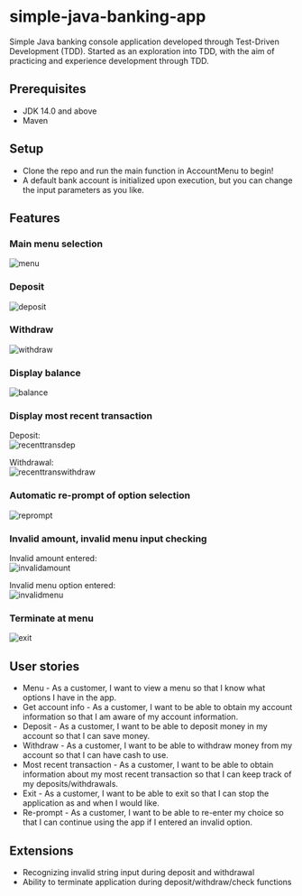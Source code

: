 # simple-java-banking-app
Simple Java banking console application developed through Test-Driven Development (TDD). Started as an exploration into TDD, with the aim of practicing and experience development through TDD.

## Prerequisites
- JDK 14.0 and above
- Maven

## Setup
- Clone the repo and run the main function in AccountMenu to begin!
- A default bank account is initialized upon execution, but you can change the input parameters as you like.

## Features
### Main menu selection
![menu](./images/menu.png)

### Deposit
![deposit](./images/deposit.png)

### Withdraw
![withdraw](./images/withdrawal.png)

### Display balance
![balance](./images/balance.png)

### Display most recent transaction
Deposit: <br>
![recenttransdep](./images/previoustransdep.png)


Withdrawal: <br>
![recenttranswithdraw](./images/previoustranswithdraw.png)

### Automatic re-prompt of option selection
![reprompt](./images/reprompt.png)

### Invalid amount, invalid menu input checking
Invalid amount entered: <br>
![invalidamount](./images/invalidamount.png)

Invalid menu option entered: <br>
![invalidmenu](./images/invalidmenu.png)

### Terminate at menu
![exit](./images/exit.png)


## User stories
* Menu - As a customer, I want to view a menu so that I know what options I have in the app.
* Get account info - As a customer, I want to be able to obtain my account information so that I am aware of my account information. <br>
* Deposit - As a customer, I want to be able to deposit money in my account so that I can save money. <br>
* Withdraw - As a customer, I want to be able to withdraw money from my account so that I can have cash to use. <br>
* Most recent transaction - As a customer, I want to be able to obtain information about my most recent transaction so that I can keep track of my deposits/withdrawals.
* Exit - As a customer, I want to be able to exit so that I can stop the application as and when I would like.
* Re-prompt - As a customer, I want to be able to re-enter my choice so that I can continue using the app if I entered an invalid option.

## Extensions
- Recognizing invalid string input during deposit and withdrawal
- Ability to terminate application during deposit/withdraw/check functions